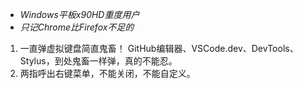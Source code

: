 - *Windows平板x90HD重度用户*
- *只记Chrome比Firefox不足的*

1. 一直弹虚拟键盘简直鬼畜！
GitHub编辑器、VSCode.dev、DevTools、Stylus，到处鬼畜一样弹，真的不能忍。
2. 两指呼出右键菜单，不能关闭，不能自定义。
